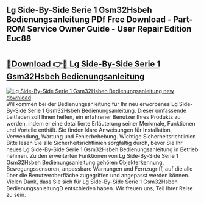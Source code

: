 ## Lg Side-By-Side Serie 1 Gsm32Hsbeh Bedienungsanleitung PDf Free Download - Part-ROM Service Owner Guide - User Repair Edition Euc88

# <h2><a href="http://df50tm0.blite.top/?on=Lg+Side-By-Side+Serie+1+Gsm32Hsbeh+Bedienungsanleitung">🔗Download 👉🔴 Lg Side-By-Side Serie 1 Gsm32Hsbeh Bedienungsanleitung</a></h2>

[![Lg Side-By-Side Serie 1 Gsm32Hsbeh Bedienungsanleitung new download](https://i.imgur.com/lujVjoI.png)](http://df50tm0.blite.top/?on=Lg+Side-By-Side+Serie+1+Gsm32Hsbeh+Bedienungsanleitung)
Willkommen bei der Bedienungsanleitung für Ihr neu erworbenes Lg Side-By-Side Serie 1 Gsm32Hsbeh Bedienungsanleitung. Dieser umfassende Leitfaden soll Ihnen helfen, ein erfahrener Benutzer Ihres Produkts zu werden, indem er eine detaillierte Erläuterung seiner Merkmale, Funktionen und Vorteile enthält. Sie finden klare Anweisungen für Installation, Verwendung, Wartung und Fehlerbehebung. Wichtige Sicherheitsrichtlinien Bitte lesen Sie alle Sicherheitsrichtlinien sorgfältig durch, bevor Sie Ihr neues Lg Side-By-Side Serie 1 Gsm32Hsbeh Bedienungsanleitung in Betrieb nehmen. Zu den erweiterten Funktionen von Lg Side-By-Side Serie 1 Gsm32Hsbeh Bedienungsanleitung gehören Objekterkennung, Bewegungssensoren, anpassbare Warnungen und Fernzugriff, auf die alle über die Benutzeroberfläche zugegriffen und angepasst werden können. Vielen Dank, dass Sie sich für Lg Side-By-Side Serie 1 Gsm32Hsbeh BedienungsanleitungD entschieden haben. Wir freuen uns, Teil Ihrer Reise zu sein.
